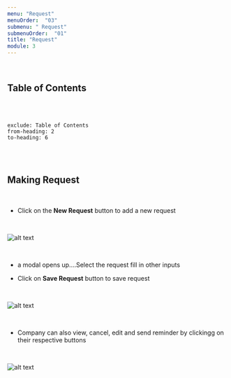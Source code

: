```yaml
---
menu: "Request"
menuOrder:  "03"
submenu: " Request"
submenuOrder:  "01"
title: "Request"
module: 3
---
```


<br />

## Table of Contents

<br />
<br />

```toc
exclude: Table of Contents
from-heading: 2
to-heading: 6
```

<br />
<br />

## Making Request

<br />

* Click on the **New Request** button to add a new request
<br />

  ![alt text](/images/request.png "Title")

<br />



* a modal opens up....Select the request fill in other inputs

* Click on **Save Request** button to save request



<br />

  ![alt text](/images/newrequestModal.png "Title")

<br />

* Company can also view, cancel, edit and send reminder by clickingg on their respective buttons


<br />

  ![alt text](/images/requestActions.png "Title")


<br/>
<br/>

